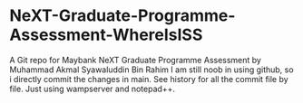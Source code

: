 # NeXT-Graduate-Programme-Assessment-WhereIsISS
A Git repo for Maybank NeXT Graduate Programme Assessment by Muhammad Akmal Syawaluddin Bin Rahim
I am still noob in using github, so i directly commit the changes in main. See history for all the commit file by file.
Just using wampserver and notepad++.
